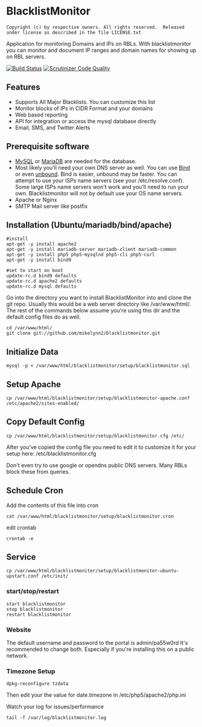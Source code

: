 # BlacklistMonitor
```
Copyright (c) by respective owners. All rights reserved.  Released under license as described in the file LICENSE.txt
```
Application for monitoring Domains and IPs on RBLs.  With blacklistmonitor you can monitor and document IP ranges and domain names for showing up on RBL servers.

[![Build Status](https://scrutinizer-ci.com/g/mikelynn2/blacklistmonitor/badges/build.png?b=master)](https://scrutinizer-ci.com/g/mikerlynn/blacklistmonitor/build-status/master)
[![Scrutinizer Code Quality](https://scrutinizer-ci.com/g/mikelynn2/blacklistmonitor/badges/quality-score.png?b=master)](https://scrutinizer-ci.com/g/mikelynn2/blacklistmonitor/?branch=master)

## Features
- Supports All Major Blacklists.  You can customize this list
- Monitor blocks of IPs in CIDR Format and your domains
- Web based reporting
- API for integration or access the mysql database directly
- Email, SMS, and Twitter Alerts

## Prerequisite software
- [MySQL](http://www.MySQL.org) or [MariaDB](https://mariadb.org/) are needed for the database.
- Most likely you'll need your own DNS server as well.  You can use [Bind](https://www.isc.org/downloads/bind/) or even [unbound](https://www.unbound.net/).  Bind is easier, unbound may be faster.  You can attempt to use your ISPs name servers (see your /etc/resolve.conf).  Some large ISPs name servers won't work and you'll need to run your own.  Blacklistmonitor will not by default use your OS name servers.
- Apache or Nginx
- SMTP Mail server like postfix

## Installation (Ubuntu/mariadb/bind/apache)
```
#install
apt-get -y install apache2
apt-get -y install mariadb-server mariadb-client mariadb-common
apt-get -y install php5 php5-mysqlnd php5-cli php5-curl
apt-get -y install bind9

#set to start on boot
update-rc.d bind9 defaults
update-rc.d apache2 defaults
update-rc.d mysql defaults
```

Go into the directory you want to install BlacklistMonitor into and clone the git repo.  Usually this would be a web server directory like /var/www/html/.  The rest of the commands below assume you're using this dir and the default config files do as well.

```
cd /var/www/html/
git clone git://github.com/mikelynn2/blacklistmonitor.git
```

## Initialize Data
```
mysql -p < /var/www/html/blacklistmonitor/setup/blacklistmonitor.sql
```

## Setup Apache
```
cp /var/www/html/blacklistmonitor/setup/blacklistmonitor-apache.conf /etc/apache2/sites-enabled/
```

## Copy Default Config
```
cp /var/www/html/blacklistmonitor/setup/blacklistmonitor.cfg /etc/
```

After you've copied the config file you need to edit it to customize it for your setup here: /etc/blacklistmonitor.cfg

Don't even try to use google or opendns public DNS servers.  Many RBLs block these from queries.


## Schedule Cron
Add the contents of this file into cron
```
cat /var/www/html/blacklistmonitor/setup/blacklistmonitor.cron
```
edit crontab
```
crontab -e
```

## Service
```
cp /var/www/html/blacklistmonitor/setup/blacklistmonitor-ubuntu-upstart.conf /etc/init/
```

### start/stop/restart
```
start blacklistmonitor
stop blacklistmonitor
restart blacklistmonitor
```

### Website
The default username and password to the portal is admin/pa55w0rd
It's recommended to change both.  Especially if you're installing this on a public network.

### Timezone Setup
```
dpkg-reconfigure tzdata
```
Then edit your the value for date.timezone in /etc/php5/apache2/php.ini


Watch your log for issues/performance
```
tail -f /var/log/blacklistmonitor.log
```



